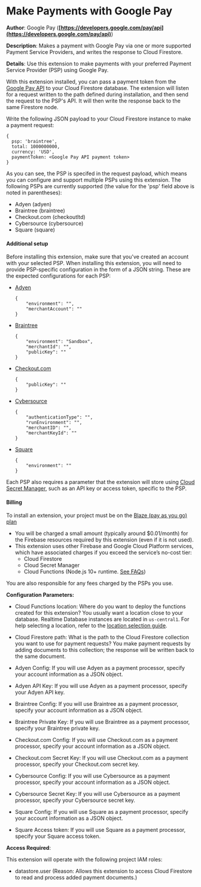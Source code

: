 # Make Payments with Google Pay

**Author**: Google Pay (**[https://developers.google.com/pay/api](https://developers.google.com/pay/api)**)

**Description**: Makes a payment with Google Pay via one or more supported Payment Service Providers, and writes the response to Cloud Firestore.



**Details**: Use this extension to make payments with your preferred Payment Service Provider (PSP) using Google Pay.

With this extension installed, you can pass a payment token from the [Google Pay API](https://developers.google.com/pay/api) to your Cloud Firestore database. The extension will listen for a request written to the path defined during installation, and then send the request to the PSP's API. It will then write the response back to the same Firestore node.

Write the following JSON payload to your Cloud Firestore instance to make a payment request:

```
{
  psp: 'braintree',
  total: 1000000000,
  currency: 'USD',
  paymentToken: <Google Pay API payment token>
}
```

As you can see, the PSP is specifed in the request payload, which means you can configure and support multiple PSPs using this extension. The following PSPs are currently supported (the value for the 'psp' field above is noted in parentheses):

- Adyen (adyen)
- Braintree (braintree)
- Checkout.com (checkoutltd)
- Cybersource (cybersource)
- Square (square)

#### Additional setup

Before installing this extension, make sure that you've created an account with your selected PSP. When installing this extension, you will need to provide PSP-specific configuration in the form of a JSON string. These are the expected configurations for each PSP:

- [Adyen](https://docs.adyen.com/payment-methods/google-pay/api-only)

  ```
  {
      "environment": "",
      "merchantAccount": ""
  }
  ```

- [Braintree](https://developer.paypal.com/braintree/docs/guides/google-pay/overview)

  ```
  {
      "environment": "Sandbox",
      "merchantId": "",
      "publicKey": ""
  }
  ```

- [Checkout.com](https://docs.checkout.com/payments/payment-methods)

  ```
  {
      "publicKey": ""
  }
  ```

- [Cybersource](https://docs.cybersource.com/en/payments-tech-docs/googlepay.html)

  ```
  {
      "authenticationType": "",
      "runEnvironment": "",
      "merchantID": "",
      "merchantKeyId": ""
  }
  ```

- [Square](https://developer.squareup.com/docs/web-payments/google-pay)

  ```
  {
      "environment": ""
  }
  ```

Each PSP also requires a parameter that the extension will store using [Cloud Secret Manager](https://cloud.google.com/functions/docs/configuring/secrets), such as an API key or access token, specific to the PSP.

#### Billing

To install an extension, your project must be on the [Blaze (pay as you go) plan](https://firebase.google.com/pricing)

- You will be charged a small amount (typically around $0.01/month) for the Firebase resources required by this extension (even if it is not used).
- This extension uses other Firebase and Google Cloud Platform services, which have associated charges if you exceed the service’s no-cost tier:
  - Cloud Firestore
  - Cloud Secret Manager
  - Cloud Functions (Node.js 10+ runtime. [See FAQs](https://firebase.google.com/support/faq#extensions-pricing))

You are also responsible for any fees charged by the PSPs you use.




**Configuration Parameters:**

* Cloud Functions location: Where do you want to deploy the functions created for this extension? You usually want a location close to your database. Realtime Database instances are located in `us-central1`. For help selecting a location, refer to the [location selection guide](https://firebase.google.com/docs/functions/locations).

* Cloud Firestore path: What is the path to the Cloud Firestore collection you want to use for payment requests? You make payment requests by adding documents to this collection; the response will be written back to the same document.

* Adyen Config: If you will use Adyen as a payment processor, specify your account information as a JSON object.

* Adyen API Key: If you will use Adyen as a payment processor, specify your Adyen API key.

* Braintree Config: If you will use Braintree as a payment processor, specify your account information as a JSON object.

* Braintree Private Key: If you will use Braintree as a payment processor, specify your Braintree private key.

* Checkout.com Config: If you will use Checkout.com as a payment processor, specify your account information as a JSON object.

* Checkout.com Secret Key: If you will use Checkout.com as a payment processor, specify your Checkout.com secret key.

* Cybersource Config: If you will use Cybersource as a payment processor, specify your account information as a JSON object.

* Cybersource Secret Key: If you will use Cybersource as a payment processor, specify your Cybersource secret key.

* Square Config: If you will use Square as a payment processor, specify your account information as a JSON object.

* Square Access token: If you will use Square as a payment processor, specify your Square access token.

**Access Required**:



This extension will operate with the following project IAM roles:

* datastore.user (Reason: Allows this extension to access Cloud Firestore to read and process added payment documents.)
